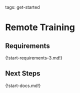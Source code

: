 tags: get-started

# Remote Training

## Requirements

{!start-requirements-3.md!}

## Next Steps

{!start-docs.md!}
